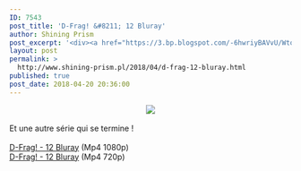 ```yaml
---
ID: 7543
post_title: 'D-Frag! &#8211; 12 Bluray'
author: Shining Prism
post_excerpt: '<div><a href="https://3.bp.blogspot.com/-6hwriyBAVvU/Wtoy0rconxI/AAAAAAAABtg/Z98YbmKrc00JRzHfDzpaGEkLlGKT4ZodACLcBGAs/s1600/D-Frag%2521.full.2306390.jpg" imageanchor="1"><img border="0" data-original-height="720" data-original-width="1280" src="https://3.bp.blogspot.com/-6hwriyBAVvU/Wtoy0rconxI/AAAAAAAABtg/Z98YbmKrc00JRzHfDzpaGEkLlGKT4ZodACLcBGAs/s1600/D-Frag%2521.full.2306390.jpg"></a></div><br>Et une autre s&eacute;rie qui se termine !<br><br><a href="http://jheberg.net/captcha/shining-prism-d-frag-12-bluray-full-hd/">D-Frag! - 12 Bluray</a> (Mp4 1080p)<br><a href="http://jheberg.net/captcha/shining-prism-d-frag-12-bluray/">D-Frag! - 12 Bluray</a> (Mp4 720p)'
layout: post
permalink: >
  http://www.shining-prism.pl/2018/04/d-frag-12-bluray.html
published: true
post_date: 2018-04-20 20:36:00
---
```

<div class="separator" style="clear: both; text-align: center;"><a href="https://3.bp.blogspot.com/-6hwriyBAVvU/Wtoy0rconxI/AAAAAAAABtg/Z98YbmKrc00JRzHfDzpaGEkLlGKT4ZodACLcBGAs/s1600/D-Frag%2521.full.2306390.jpg" imageanchor="1" style="margin-left: 1em; margin-right: 1em;"><img border="0" data-original-height="720" data-original-width="1280" src="https://united-subs.dearclouds.com/wp-content/uploads/2018/05/47d5493da04f43c12a9d93287dad79a0.jpg" /></a></div><br />Et une autre série qui se termine !<br /><br /><a href="http://jheberg.net/captcha/shining-prism-d-frag-12-bluray-full-hd/">D-Frag! - 12 Bluray</a> (Mp4 1080p)<br /><a href="http://jheberg.net/captcha/shining-prism-d-frag-12-bluray/">D-Frag! - 12 Bluray</a> (Mp4 720p)